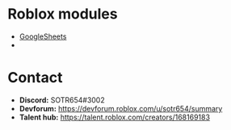 # Roblox modules
* [GoogleSheets](https://devforum.roblox.com/t/module-for-google-sheets/1757820)
* 

# Contact
* **Discord:** SOTR654#3002
* **Devforum:** https://devforum.roblox.com/u/sotr654/summary
* **Talent hub:** https://talent.roblox.com/creators/168169183
